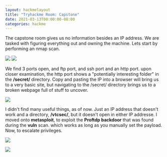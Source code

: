 ```yaml
---
layout: hackmelayout
title: "Tryhackme Room: Capstone"
date: 2021-03-13T00:00:00-08:00
categories: hackme
---
```


The capstone room gives us no information besides an IP address. We are tasked with figuring everything out and owning the machine. Lets start by performing an nmap scan.

![](https://clamshatter.github.io/assets/capstone1.png)
![](https://clamshatter.github.io/assets/capstone2.png)

We find 3 ports open, and ftp port, and ssh port and an http port. upon closer examination, the http port shows a "potentially interesting folder" in the __/secret/__ directory. Copy and pasting the IP into a browser will bring us to a very basic site, but navigating to the /secret/ directory brings us to a broken webpage full of stuff to uncover. 

![](https://clamshatter.github.io/assets/capstone3.png)

I didn't find many useful things, as of now. Just an IP address that doesn't work and a directory, __/vtcsec/__, but it doesn't open in either IP addresse. I moved onto __metasploit__, to exploit the __Proftdp backdoor__ that was found during the __vuln__ scan. which works as long as you manually set the payload. Now, to escalate privileges. 

![](https://clamshatter.github.io/assets/capstone4.png)

![](https://clamshatter.github.io/assets/capstone6.png)